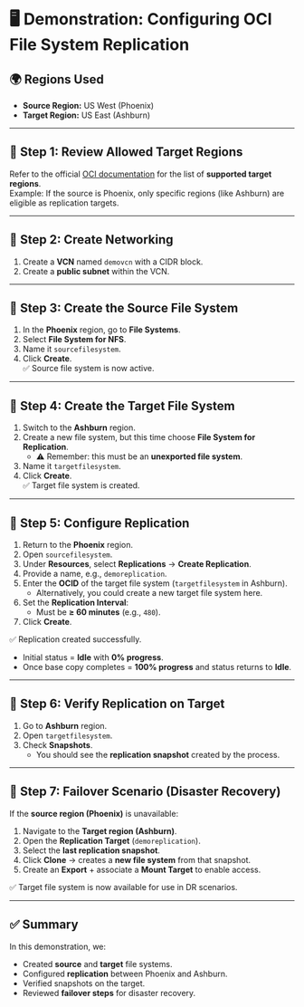 # 🖥️ Demonstration: Configuring OCI File System Replication

## 🌍 Regions Used
- **Source Region:** US West (Phoenix)  
- **Target Region:** US East (Ashburn)  

---

## 📖 Step 1: Review Allowed Target Regions
Refer to the official [OCI documentation](#) for the list of **supported target regions**.  
Example: If the source is Phoenix, only specific regions (like Ashburn) are eligible as replication targets.  

---

## 📖 Step 2: Create Networking
1. Create a **VCN** named `demovcn` with a CIDR block.  
2. Create a **public subnet** within the VCN.  

---

## 📖 Step 3: Create the Source File System
1. In the **Phoenix** region, go to **File Systems**.  
2. Select **File System for NFS**.  
3. Name it `sourcefilesystem`.  
4. Click **Create**.  
✅ Source file system is now active.  

---

## 📖 Step 4: Create the Target File System
1. Switch to the **Ashburn** region.  
2. Create a new file system, but this time choose **File System for Replication**.  
   - ⚠️ Remember: this must be an **unexported file system**.  
3. Name it `targetfilesystem`.  
4. Click **Create**.  
✅ Target file system is created.  

---

## 📖 Step 5: Configure Replication
1. Return to the **Phoenix** region.  
2. Open `sourcefilesystem`.  
3. Under **Resources**, select **Replications** → **Create Replication**.  
4. Provide a name, e.g., `demoreplication`.  
5. Enter the **OCID** of the target file system (`targetfilesystem` in Ashburn).  
   - Alternatively, you could create a new target file system here.  
6. Set the **Replication Interval**:  
   - Must be **≥ 60 minutes** (e.g., `480`).  
7. Click **Create**.  

✅ Replication created successfully.  
- Initial status = **Idle** with **0% progress**.  
- Once base copy completes = **100% progress** and status returns to **Idle**.  

---

## 📖 Step 6: Verify Replication on Target
1. Go to **Ashburn** region.  
2. Open `targetfilesystem`.  
3. Check **Snapshots**.  
   - You should see the **replication snapshot** created by the process.  

---

## 📖 Step 7: Failover Scenario (Disaster Recovery)
If the **source region (Phoenix)** is unavailable:
1. Navigate to the **Target region (Ashburn)**.  
2. Open the **Replication Target** (`demoreplication`).  
3. Select the **last replication snapshot**.  
4. Click **Clone** → creates a **new file system** from that snapshot.  
5. Create an **Export** + associate a **Mount Target** to enable access.  

✅ Target file system is now available for use in DR scenarios.  

---

## ✅ Summary
In this demonstration, we:
- Created **source** and **target** file systems.  
- Configured **replication** between Phoenix and Ashburn.  
- Verified snapshots on the target.  
- Reviewed **failover steps** for disaster recovery.  


